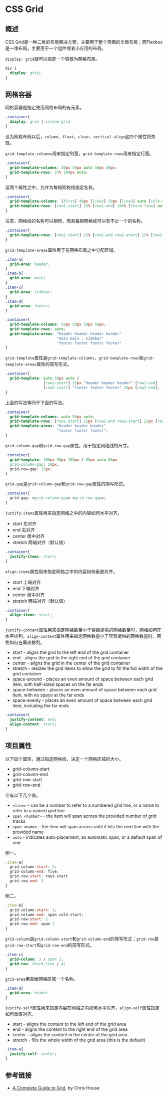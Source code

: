 # CSS Grid

## 概述

CSS Grid是一种二维的布局解决方案，主要用于整个页面的全局布局；而Flexbox是一维布局，主要用于一个组件或者小应用的布局。

`display: grid`就可以指定一个容器为网格布局。

```css
div {
  display: grid;
}
```

## 网格容器

网格容器是指定使用网格布局的有元素。

```css
.container{
  display: grid | inline-grid	
}
```

设为网格布局以后，`column`、`float`、`clear`、`vertical-align`这四个属性将失效。

`grid-template-columns`用来指定列宽，`grid-template-rows`用来指定行宽。

```css
.container{
  grid-template-columns: 40px 50px auto 50px 40px;
  grid-template-rows: 25% 100px auto;
}
```

这两个属性之中，允许为每根网格线指定名称。

```css
.container{
  grid-template-columns: [first] 40px [line2] 50px [line3] auto [col4-start] 50px [five] 40px [end];
  grid-template-rows: [row1-start] 25% [row1-end] 100% [third-line] auto [last-line];
}
```

注意，网格线的名称可以相同，而且每根网格线可以有不止一个的名称。

```css
.container{
  grid-template-rows: [row1-start] 25% [row1-end row2-start] 25% [row2-end];
}
```

`grid-template-areas`属性用于在网格布局之中分配区域。

```css
.item-a{
  grid-area: header;
}
.item-b{
  grid-area: main;
}
.item-c{
  grid-area: sidebar;
}
.item-d{
  grid-area: footer;
}

.container{
  grid-template-columns: 50px 50px 50px 50px;
  grid-template-rows: auto;
  grid-template-areas: "header header header header"
                       "main main . sidebar"
                       "footer footer footer footer"
}
```

`grid-template`属性是`grid-template-columns`、`grid-template-rows`和`grid-template-areas`属性的简写形式。

```css
.container{
  grid-template: auto 50px auto /
                 [row1-start] 25px "header header header" [row1-end]
                 [row2-start] "footer footer footer" 25px [row2-end]; 
}
```

上面的写法等同于下面的写法。

```css
.container{
  grid-template-columns: auto 50px auto;
  grid-template-rows: [row1-start] 25px [row1-end row2-start] 25px [row2-end];
  grid-template-areas: "header header header"
                       "footer footer footer";
}
```

`grid-column-gap`和`grid-row-gap`属性，用于指定网格线的尺寸。

```css
.container{
  grid-template: 100px 50px 100px / 80px auto 80px
  grid-column-gap: 10px;
  grid-row-gap: 15px;
}
```

`grid-gap`是`grid-column-gap`和`grid-row-gap`属性的简写形式。

```css
.container{
  grid-gap: <grid-column-gap> <grid-row-gap>;
}
```

`justify-items`属性用来指定网格之中的内容如何水平对齐。

- start 左对齐
- end 右对齐
- center 居中对齐
- stretch 两端对齐（默认值）

```css
.container{
  justify-items: start;
}
```

`align-items`属性用来指定网格之中的内容如何垂直对齐。

- start 上端对齐
- end 下端对齐
- center 居中对齐
- stretch 两端对齐（默认值）

```css
.container{
  align-items: start;
}
```

`justify-content`属性用来指定网格数量小于容器提供的网格数量时，网格如何在水平排列。`align-content`属性用来指定网格数量小于容器提供的网格数量时，网格如何在垂直排列。

- start - aligns the grid to the left end of the grid container
- end - aligns the grid to the right end of the grid container
- center - aligns the grid in the center of the grid container
- stretch - resizes the grid items to allow the grid to fill the full width of the grid container
- space-around - places an even amount of space between each grid item, with half-sized spaces on the far ends
- space-between - places an even amount of space between each grid item, with no space at the far ends
- space-evenly - places an even amount of space between each grid item, including the far ends

```css
.container{
  justify-content: end;	
  align-content: start;	
}
```

## 项目属性

以下四个属性，通过指定网格线，决定一个网格区域的大小。

- grid-column-start
- grid-column-end
- grid-row-start
- grid-row-end

它有以下几个值。

- `<line>` - can be a number to refer to a numbered grid line, or a name to refer to a named grid line
- `span <number>` - the item will span across the provided number of grid tracks
- `span <name>` - the item will span across until it hits the next line with the provided name
- `auto` - indicates auto-placement, an automatic span, or a default span of one

例一。

```javascript
.item-a{
  grid-column-start: 2;
  grid-column-end: five;
  grid-row-start: row1-start
  grid-row-end: 3
}
```

例二。

```javascript
.item-b{
  grid-column-start: 1;
  grid-column-end: span col4-start;
  grid-row-start: 2
  grid-row-end: span 2
}
```

`grid-column`是`grid-column-start`和`grid-column-end`的简写形式；`grid-row`是`grid-row-start`和`grid-row-end`的简写形式。

```css
.item-c{
  grid-column: 3 / span 2;
  grid-row: third-line / 4;
}
```

`grid-area`用来给网格区域一个名称。

```css
.item-d{
  grid-area: header
}
```

`justify-self`属性用来指定内容在网格之内如何水平对齐，`align-self`属性指定如何垂直对齐。

- start - aligns the content to the left end of the grid area
- end - aligns the content to the right end of the grid area
- center - aligns the content in the center of the grid area
- stretch - fills the whole width of the grid area (this is the default)

```css
.item-a{
  justify-self: center;
}
```

## 参考链接

- [A Complete Guide to Grid](https://css-tricks.com/snippets/css/complete-guide-grid/), by Chris House
